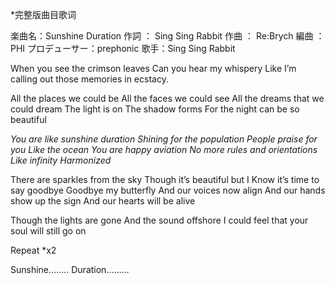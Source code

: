 \*完整版曲目歌词

楽曲名：Sunshine Duration
作詞 ： Sing Sing Rabbit
作曲 ： Re:Brych
編曲 ： PHI
プロデューサー：prephonic
歌手：Sing Sing Rabbit

When you see the crimson leaves
Can you hear my whispery
Like I’m calling out those memories in ecstacy.

All the places we could be
All the faces we could see
All the dreams that we could dream
The light is on
The shadow forms
For the night can be so beautiful

*You are like sunshine duration
Shining for the population
People praise for you
Like the ocean
You are happy aviation
No more rules and orientations
Like infinity
Harmonized*

There are sparkles from the sky
Though it’s beautiful but I
Know it’s time to say goodbye
Goodbye my butterfly
And our voices now align
And our hands show up the sign
And our hearts will be alive

Though the lights are gone
And the sound offshore
I could feel that your soul will still go on

Repeat \*x2

Sunshine……..
Duration………